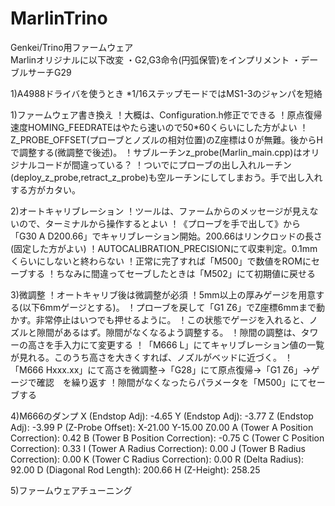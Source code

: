 # MarlinTrino
Genkei/Trino用ファームウェア  
Marlinオリジナルに以下改変
・G2,G3命令(円弧保管)をインプリメント
・デーブルサーチG29


1)A4988ドライバを使うとき
*1/16ステップモードではMS1-3のジャンパを短絡



1)ファームウェア書き換え
！大概は、Configuration.h修正でできる
！原点復帰速度HOMING_FEEDRATEはやたら速いので50*60くらいにした方がよい
！Z_PROBE_OFFSET(プローブとノズルの相対位置)のZ座標は０が無難。後からHで調整する(微調整で後述)。
！サブルーチンz_probe(Marlin_main.cpp)はオリジナルコードが間違っている？
！ついでにプローブの出し入れルーチン(deploy_z_probe,retract_z_probe)も空ルーチンにしてしまおう。手で出し入れする方がカタい。

2)オートキャリブレーション
！ツールは、ファームからのメッセージが見えないので、ターミナルから操作するとよい
！《プローブを手で出して》から「G30 A D200.66」でキャリブレーション開始。200.66はリンクロッドの長さ(固定した方がよい)
！AUTOCALIBRATION_PRECISIONにて収束判定。0.1mmくらいにしないと終わらない
！正常に完了すれば「M500」で数値をROMにセーブする
！ちなみに間違ってセーブしたときは「M502」にて初期値に戻せる

3)微調整
！オートキャリブ後は微調整が必須
！5mm以上の厚みゲージを用意する(以下6mmゲージとする)。
！プローブを戻して「G1 Z6」でZ座標6mmまで動かす。非常停止はいつでも押せるように。
！この状態でゲージを入れると、ノズルと隙間があるはず。隙間がなくなるよう調整する。
！隙間の調整は、タワーの高さを手入力にて変更する
！「M666 L」にてキャリブレーション値の一覧が見れる。このうち高さを大きくすれば、ノズルがベッドに近づく。
！「M666 Hxxx.xx」にて高さを微調整→「G28」にて原点復帰→「G1 Z6」→ゲージで確認　を繰り返す
！隙間がなくなったらパラメータを「M500」にてセーブする

4)M666のダンプ
X (Endstop Adj): -4.65
Y (Endstop Adj): -3.77
Z (Endstop Adj): -3.99
P (Z-Probe Offset): X-21.00 Y-15.00 Z0.00
A (Tower A Position Correction): 0.42
B (Tower B Position Correction): -0.75
C (Tower C Position Correction): 0.33
I (Tower A Radius Correction): 0.00
J (Tower B Radius Correction): 0.00
K (Tower C Radius Correction): 0.00
R (Delta Radius): 92.00
D (Diagonal Rod Length): 200.66
H (Z-Height): 258.25

5)ファームウェアチューニング
